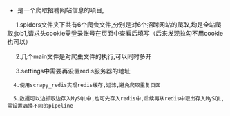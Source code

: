 -  是一个爬取招聘网站信息的项目,

      1.spiders文件夹下共有6个爬虫文件,分别是对6个招聘网站的爬取,均是全站爬取;job1,请求头cookie需登录账号在页面中查看后填写（后来发现拉勾不用cookie也可以）
      
      2.几个main文件是对爬虫文件的执行,可以同时多开
      
      3.settings中需要再设置redis服务器的地址
      
      4.使用scrapy_redis实现redis缓存,过滤,避免爬取重复页面
      
      5.数据可以边抓取边存入MySQL中,也可先存入redis中,后续再从redis中取出存入MySQL,需设置选择不同的pipeline
